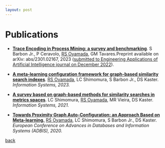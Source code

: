 ```yaml
---
layout: post
---
```


# Publications

* [**Trace Encoding in Process Mining: a survey and benchmarking**](https://arxiv.org/abs/2301.02167). S Barbon Jr., P Ceravolo, <u>RS Oyamada</u>, GM Tavares.Preprint available on arXiv: abs/2301.02167, 2023 (<u>submitted to Engineering Applications of Artificial Intelligence journal on December 2022</u>).

* [**A meta-learning configuration framework for graph-based similarity search indexes**](https://www.sciencedirect.com/science/article/abs/pii/S0306437922001016). <u>RS Oyamada</u>, LC Shimomura, S Barbon Jr., DS Kaster. *Information Systems, 2023.*

* [**A survey based on graph-based methods for similarity searches in metrics spaces**](https://www.sciencedirect.com/science/article/abs/pii/S0306437920300181). LC Shimomura, <u>RS Oyamada</u>, MR Vieira, DS Kaster. *Information Systems, 2021.*

* [**Towards Proximity Graph Auto-Configuration: an Approach Based on Meta-learning.**](https://link.springer.com/chapter/10.1007/978-3-030-54832-2_9) <u>RS Oyamada</u>, LC Shimomura, S Barbon Jr., DS Kaster. *European Conference on Advances in Databases and Information Systems (ADBIS), 2020.*


[back](/)
